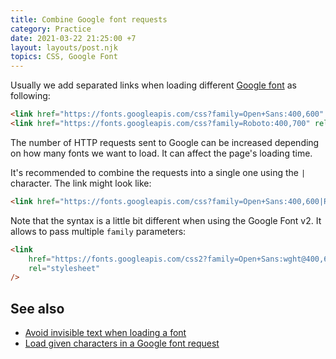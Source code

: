 ```yaml
---
title: Combine Google font requests
category: Practice
date: 2021-03-22 21:25:00 +7
layout: layouts/post.njk
topics: CSS, Google Font
---
```


Usually we add separated links when loading different [Google font](https://fonts.google.com) as following:

```html
<link href="https://fonts.googleapis.com/css?family=Open+Sans:400,600" rel="stylesheet" />
<link href="https://fonts.googleapis.com/css?family=Roboto:400,700" rel="stylesheet" />
```

The number of HTTP requests sent to Google can be increased depending on how many fonts we want to load. It can affect the page's loading time.

It's recommended to combine the requests into a single one using the `|` character. The link might look like:

```html
<link href="https://fonts.googleapis.com/css?family=Open+Sans:400,600|Roboto:400,700" rel="stylesheet" />
```

Note that the syntax is a little bit different when using the Google Font v2. It allows to pass multiple `family` parameters:

```html
<link
    href="https://fonts.googleapis.com/css2?family=Open+Sans:wght@400,600&family=Roboto:wght@400,700"
    rel="stylesheet"
/>
```

## See also

-   [Avoid invisible text when loading a font](/avoid-invisible-text-when-loading-a-font)
-   [Load given characters in a Google font request](/load-given-characters-in-a-google-font-request)

